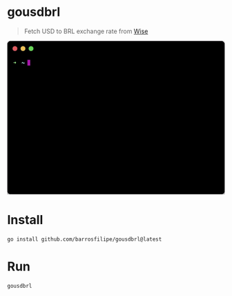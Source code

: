 # gousdbrl

> Fetch USD to BRL exchange rate from [Wise](https://wise.com/)

<p align="center">
  <img src="https://raw.githubusercontent.com/barrosfilipe/gousdbrl/refs/heads/main/demo.gif" />
</p>

# Install

```
go install github.com/barrosfilipe/gousdbrl@latest
```

# Run
```
gousdbrl
```
